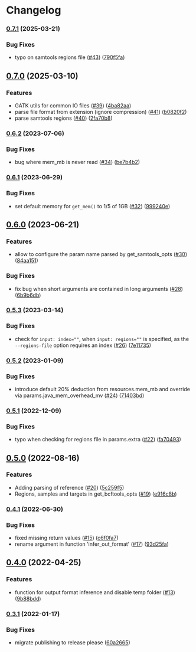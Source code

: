 # Changelog

### [0.7.1](https://www.github.com/snakemake/snakemake-wrapper-utils/compare/v0.7.0...v0.7.1) (2025-03-21)


### Bug Fixes

* typo on samtools regions file ([#43](https://www.github.com/snakemake/snakemake-wrapper-utils/issues/43)) ([790f5fa](https://www.github.com/snakemake/snakemake-wrapper-utils/commit/790f5faace2eaa7541d122170c2a4561fb88c810))

## [0.7.0](https://www.github.com/snakemake/snakemake-wrapper-utils/compare/v0.6.2...v0.7.0) (2025-03-10)


### Features

* GATK utils for common IO files ([#39](https://www.github.com/snakemake/snakemake-wrapper-utils/issues/39)) ([4ba82aa](https://www.github.com/snakemake/snakemake-wrapper-utils/commit/4ba82aa2ea3c2f675f94b9d1a09f7ab0b33c3155))
* parse file format from extension (ignore compression) ([#41](https://www.github.com/snakemake/snakemake-wrapper-utils/issues/41)) ([b0820f2](https://www.github.com/snakemake/snakemake-wrapper-utils/commit/b0820f24169d457fa2b1b7a16168b509dc787720))
* parse samtools regions ([#40](https://www.github.com/snakemake/snakemake-wrapper-utils/issues/40)) ([2fa70b8](https://www.github.com/snakemake/snakemake-wrapper-utils/commit/2fa70b89b529e3d0b0a1fee38c4479b634342b68))

### [0.6.2](https://www.github.com/snakemake/snakemake-wrapper-utils/compare/v0.6.1...v0.6.2) (2023-07-06)


### Bug Fixes

* bug where mem_mb is never read ([#34](https://www.github.com/snakemake/snakemake-wrapper-utils/issues/34)) ([be7b4b2](https://www.github.com/snakemake/snakemake-wrapper-utils/commit/be7b4b2f6ad4afb88fb01aae4152ec21967f32bf))

### [0.6.1](https://www.github.com/snakemake/snakemake-wrapper-utils/compare/v0.6.0...v0.6.1) (2023-06-29)


### Bug Fixes

* set default memory for `get_mem()` to 1/5 of 1GB ([#32](https://www.github.com/snakemake/snakemake-wrapper-utils/issues/32)) ([999240e](https://www.github.com/snakemake/snakemake-wrapper-utils/commit/999240ebb27adf89ed4565e54c4171a2885123ee))

## [0.6.0](https://www.github.com/snakemake/snakemake-wrapper-utils/compare/v0.5.3...v0.6.0) (2023-06-21)


### Features

* allow to configure the param name parsed by get_samtools_opts ([#30](https://www.github.com/snakemake/snakemake-wrapper-utils/issues/30)) ([84aa151](https://www.github.com/snakemake/snakemake-wrapper-utils/commit/84aa1515bc2ea34b702490b80b40e275ddc1e4af))


### Bug Fixes

* fix bug when short arguments are contained in long arguments ([#28](https://www.github.com/snakemake/snakemake-wrapper-utils/issues/28)) ([6b9b6db](https://www.github.com/snakemake/snakemake-wrapper-utils/commit/6b9b6db33ed406a88f1f1a83c7e1d1f5cf77d18e))

### [0.5.3](https://www.github.com/snakemake/snakemake-wrapper-utils/compare/v0.5.2...v0.5.3) (2023-03-14)


### Bug Fixes

* check for `input: index=""`, when `input: regions=""` is specified, as the `--regions-file` option requires an index ([#26](https://www.github.com/snakemake/snakemake-wrapper-utils/issues/26)) ([7e11735](https://www.github.com/snakemake/snakemake-wrapper-utils/commit/7e117351211369e4f58753845f3fc19d5fad7606))

### [0.5.2](https://www.github.com/snakemake/snakemake-wrapper-utils/compare/v0.5.1...v0.5.2) (2023-01-09)


### Bug Fixes

* introduce default 20% deduction from resources.mem_mb and override via params.java_mem_overhead_mv ([#24](https://www.github.com/snakemake/snakemake-wrapper-utils/issues/24)) ([71403bd](https://www.github.com/snakemake/snakemake-wrapper-utils/commit/71403bd4a843cc66bee28c6a11a279654b2b1857))

### [0.5.1](https://www.github.com/snakemake/snakemake-wrapper-utils/compare/v0.5.0...v0.5.1) (2022-12-09)


### Bug Fixes

* typo when checking for regions file in params.extra ([#22](https://www.github.com/snakemake/snakemake-wrapper-utils/issues/22)) ([fa70493](https://www.github.com/snakemake/snakemake-wrapper-utils/commit/fa704938530accc957f48b267dde051cbd8d20fc))

## [0.5.0](https://www.github.com/snakemake/snakemake-wrapper-utils/compare/v0.4.1...v0.5.0) (2022-08-16)


### Features

* Adding parsing of reference ([#20](https://www.github.com/snakemake/snakemake-wrapper-utils/issues/20)) ([5c259f5](https://www.github.com/snakemake/snakemake-wrapper-utils/commit/5c259f5c9f5d4a15036bc6d2717e23e65cbe5917))
* Regions, samples and targets in get_bcftools_opts ([#19](https://www.github.com/snakemake/snakemake-wrapper-utils/issues/19)) ([e916c8b](https://www.github.com/snakemake/snakemake-wrapper-utils/commit/e916c8b56600655798ff7c1e12133aa44000035c))

### [0.4.1](https://www.github.com/snakemake/snakemake-wrapper-utils/compare/v0.4.0...v0.4.1) (2022-06-30)


### Bug Fixes

* fixed missing return values ([#15](https://www.github.com/snakemake/snakemake-wrapper-utils/issues/15)) ([c6f0fa7](https://www.github.com/snakemake/snakemake-wrapper-utils/commit/c6f0fa71affe7c89a780d44b15050a1ad71cfe1a))
* rename argument in function 'infer_out_format' ([#17](https://www.github.com/snakemake/snakemake-wrapper-utils/issues/17)) ([93d25fa](https://www.github.com/snakemake/snakemake-wrapper-utils/commit/93d25fae4527cbad277aaf9cec4e966b0cc8c81d))

## [0.4.0](https://www.github.com/snakemake/snakemake-wrapper-utils/compare/v0.3.1...v0.4.0) (2022-04-25)


### Features

* function for output format inference and disable temp folder ([#13](https://www.github.com/snakemake/snakemake-wrapper-utils/issues/13)) ([9b88bdd](https://www.github.com/snakemake/snakemake-wrapper-utils/commit/9b88bdd4dccf5a4cecf55facfaca04997b2a3df4))

### [0.3.1](https://www.github.com/snakemake/snakemake-wrapper-utils/compare/v0.3.0...v0.3.1) (2022-01-17)


### Bug Fixes

* migrate publishing to release please ([60a2665](https://www.github.com/snakemake/snakemake-wrapper-utils/commit/60a266593698c5503afbca7e6d5eb21a4c9c0153))
